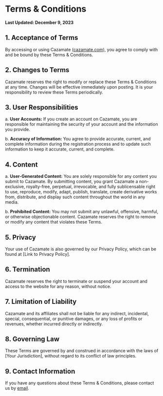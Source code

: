 
# Terms & Conditions

**Last Updated: December 9, 2023**

## 1. Acceptance of Terms

By accessing or using Cazamate ([cazamate.com](http://www.cazamate.com/)), you agree to comply with and be bound by these Terms & Conditions.

## 2. Changes to Terms

Cazamate reserves the right to modify or replace these Terms & Conditions at any time. Changes will be effective immediately upon posting. It is your responsibility to review these Terms periodically.

## 3. User Responsibilities

a. **User Accounts:** If you create an account on Cazamate, you are responsible for maintaining the security of your account and the information you provide.

b. **Accuracy of Information:** You agree to provide accurate, current, and complete information during the registration process and to update such information to keep it accurate, current, and complete.

## 4. Content

a. **User-Generated Content:** You are solely responsible for any content you submit to Cazamate. By submitting content, you grant Cazamate a non-exclusive, royalty-free, perpetual, irrevocable, and fully sublicensable right to use, reproduce, modify, adapt, publish, translate, create derivative works from, distribute, and display such content throughout the world in any media.

b. **Prohibited Content:** You may not submit any unlawful, offensive, harmful, or otherwise objectionable content. Cazamate reserves the right to remove or modify any content that violates these Terms.

## 5. Privacy

Your use of Cazamate is also governed by our Privacy Policy, which can be found at [Link to Privacy Policy].

## 6. Termination

Cazamate reserves the right to terminate or suspend your account and access to the website for any reason, without notice.

## 7. Limitation of Liability

Cazamate and its affiliates shall not be liable for any indirect, incidental, special, consequential, or punitive damages, or any loss of profits or revenues, whether incurred directly or indirectly.

## 8. Governing Law

These Terms are governed by and construed in accordance with the laws of [Your Jurisdiction], without regard to its conflict of law principles.

## 9. Contact Information

If you have any questions about these Terms & Conditions, please contact us by [email](timothy.alcaide@gmail.com).
